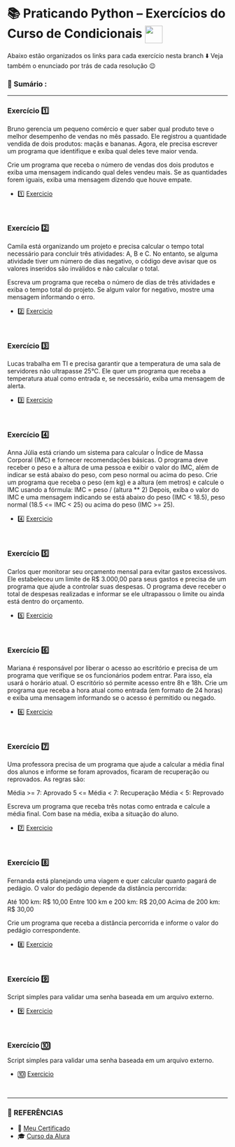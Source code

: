 # 📚 Praticando Python – Exercícios do Curso de Condicionais  <img src="https://skillicons.dev/icons?i=python" align="center" width = 40px /> 

Abaixo estão organizados os links para cada exercício nesta branch ⬇️ Veja também o enunciado por trás de cada resolução 😉


<!-- ÍNDICE DOS EXERCÍCIOS ⬇️ -->
### 📇 Sumário :
<hr>

### Exercício 1️⃣ 
Bruno gerencia um pequeno comércio e quer saber qual produto teve o melhor desempenho de vendas no mês passado. Ele registrou a quantidade vendida de dois produtos: maçãs e bananas. Agora, ele precisa escrever um programa que identifique e exiba qual deles teve maior venda.

Crie um programa que receba o número de vendas dos dois produtos e exiba uma mensagem indicando qual deles vendeu mais. Se as quantidades forem iguais, exiba uma mensagem dizendo que houve empate.
- 1️⃣ [Exercicio](https://github.com/RgoSL/Curso-Python-Alura/blob/Condicionais/monitorVendas.py) <!-- ⬅️ LINK PARA OS RESPECTIVOS EXERCÍCIOS -->
<br>

 ### Exercício 2️⃣
Camila está organizando um projeto e precisa calcular o tempo total necessário para concluir três atividades: A, B e C. No entanto, se alguma atividade tiver um número de dias negativo, o código deve avisar que os valores inseridos são inválidos e não calcular o total.

Escreva um programa que receba o número de dias de três atividades e exiba o tempo total do projeto. Se algum valor for negativo, mostre uma mensagem informando o erro.
- 2️⃣ [Exercicio](https://github.com/RgoSL/Curso-Python-Alura/blob/Condicionais/monitorVendas.py) <!-- ⬅️ LINK PARA OS RESPECTIVOS EXERCÍCIOS -->
<br>

### Exercício 3️⃣
Lucas trabalha em TI e precisa garantir que a temperatura de uma sala de servidores não ultrapasse 25°C. Ele quer um programa que receba a temperatura atual como entrada e, se necessário, exiba uma mensagem de alerta.
- 3️⃣ [Exercicio](https://github.com/RgoSL/Curso-Python-Alura/blob/Condicionais/monitorVendas.py) <!-- ⬅️ LINK PARA OS RESPECTIVOS EXERCÍCIOS -->
<br>

 ### Exercício 4️⃣
Anna Júlia está criando um sistema para calcular o Índice de Massa Corporal (IMC) e fornecer recomendações básicas. O programa deve receber o peso e a altura de uma pessoa e exibir o valor do IMC, além de indicar se está abaixo do peso, com peso normal ou acima do peso. 
Crie um programa que receba o peso (em kg) e a altura (em metros) e calcule o IMC usando a fórmula: IMC = peso / (altura ** 2) Depois, exiba o valor do IMC e uma mensagem indicando se está abaixo do peso (IMC < 18.5),
peso normal (18.5 <= IMC < 25) ou acima do peso (IMC >= 25).
- 4️⃣ [Exercicio](https://github.com/RgoSL/Curso-Python-Alura/blob/Condicionais/monitorVendas.py) <!-- ⬅️ LINK PARA OS RESPECTIVOS EXERCÍCIOS -->
<br>

 ### Exercício 5️⃣
Carlos quer monitorar seu orçamento mensal para evitar gastos excessivos. Ele estabeleceu um limite de R$ 3.000,00 para seus gastos e precisa de um programa que ajude a controlar suas despesas. O programa deve receber o total de despesas realizadas e informar se ele ultrapassou o limite ou ainda está dentro do orçamento.
- 5️⃣ [Exercicio](https://github.com/RgoSL/Curso-Python-Alura/blob/Condicionais/monitorVendas.py) <!-- ⬅️ LINK PARA OS RESPECTIVOS EXERCÍCIOS -->
<br>

### Exercício 6️⃣
Mariana é responsável por liberar o acesso ao escritório e precisa de um programa que verifique se os funcionários podem entrar. Para isso, ela usará o horário atual. O escritório só permite acesso entre 8h e 18h.
Crie um programa que receba a hora atual como entrada (em formato de 24 horas) e exiba uma mensagem informando se o acesso é permitido ou negado.
- 6️⃣ [Exercicio](https://github.com/RgoSL/Curso-Python-Alura/blob/Condicionais/monitorVendas.py) <!-- ⬅️ LINK PARA OS RESPECTIVOS EXERCÍCIOS -->
<br>

### Exercício 7️⃣
Uma professora precisa de um programa que ajude a calcular a média final dos alunos e informe se foram aprovados, ficaram de recuperação ou reprovados. As regras são:

Média >= 7: Aprovado
5 <= Média < 7: Recuperação
Média < 5: Reprovado

Escreva um programa que receba três notas como entrada e calcule a média final. Com base na média, exiba a situação do aluno.
- 7️⃣ [Exercicio](https://github.com/RgoSL/Curso-Python-Alura/blob/Condicionais/monitorVendas.py) <!-- ⬅️ LINK PARA OS RESPECTIVOS EXERCÍCIOS -->
<br>

### Exercício 8️⃣ 
Fernanda está planejando uma viagem e quer calcular quanto pagará de pedágio. O valor do pedágio depende da distância percorrida:

Até 100 km: R$ 10,00
Entre 100 km e 200 km: R$ 20,00
Acima de 200 km: R$ 30,00

Crie um programa que receba a distância percorrida e informe o valor do pedágio correspondente.
- 8️⃣ [Exercicio](https://github.com/RgoSL/Curso-Python-Alura/blob/Condicionais/monitorVendas.py) <!-- ⬅️ LINK PARA OS RESPECTIVOS EXERCÍCIOS -->
<br>

### Exercício 9️⃣
Script simples para validar uma senha baseada em um arquivo externo.
- 9️⃣ [Exercicio](https://github.com/RgoSL/Curso-Python-Alura/blob/Condicionais/monitorVendas.py) <!-- ⬅️ LINK PARA OS RESPECTIVOS EXERCÍCIOS -->
<br>

### Exercício 🔟 
Script simples para validar uma senha baseada em um arquivo externo.
- 🔟 [Exercicio](https://github.com/RgoSL/Curso-Python-Alura/blob/Condicionais/monitorVendas.py) <!-- ⬅️ LINK PARA OS RESPECTIVOS EXERCÍCIOS -->
<br>

<!-- SESSÃO DE REFERÊNCIAS ⬇️ -->
---

### 📘 REFERÊNCIAS

- 📃 [Meu Certificado](aquiVaioLink)  
- 🎓 [Curso da Alura](aquiVaioLink)



